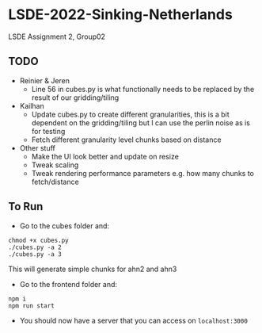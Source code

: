 # LSDE-2022-Sinking-Netherlands
LSDE Assignment 2, Group02

## TODO
- Reinier & Jeren
  - Line 56 in cubes.py is what functionally needs to be replaced by the result of our gridding/tiling
- Kailhan
    - Update cubes.py to create different granularities, this is a bit dependent on the gridding/tiling but I can use the perlin noise as is for testing
    - Fetch different granularity level chunks based on distance
- Other stuff
  - Make the UI look better and update on resize
  - Tweak scaling
  - Tweak rendering performance parameters e.g. how many chunks to fetch/distance

## To Run
- Go to the cubes folder and:
```shell
chmod +x cubes.py
./cubes.py -a 2
./cubes.py -a 3
```
This will generate simple chunks for ahn2 and ahn3
- Go to the frontend folder and:
```shell
npm i
npm run start
```
- You should now have a server that you can access on `localhost:3000`